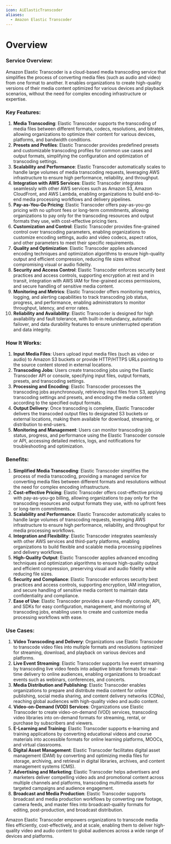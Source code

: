 ```yaml
---
icon: AiElasticTranscoder
aliases:
  - Amazon Elastic Transcoder
---
```

# Overview

### Service Overview:

Amazon Elastic Transcoder is a cloud-based media transcoding service that simplifies the process of converting media files (such as audio and video) from one format to another. It enables organizations to create high-quality versions of their media content optimized for various devices and playback scenarios, without the need for complex encoding infrastructure or expertise.

### Key Features:

1. **Media Transcoding**: Elastic Transcoder supports the transcoding of media files between different formats, codecs, resolutions, and bitrates, allowing organizations to optimize their content for various devices, platforms, and bandwidth conditions.
2. **Presets and Profiles**: Elastic Transcoder provides predefined presets and customizable transcoding profiles for common use cases and output formats, simplifying the configuration and optimization of transcoding settings.
3. **Scalability and Performance**: Elastic Transcoder automatically scales to handle large volumes of media transcoding requests, leveraging AWS infrastructure to ensure high performance, reliability, and throughput.
4. **Integration with AWS Services**: Elastic Transcoder integrates seamlessly with other AWS services such as Amazon S3, Amazon CloudFront, and AWS Lambda, enabling organizations to build end-to-end media processing workflows and delivery pipelines.
5. **Pay-as-You-Go Pricing**: Elastic Transcoder offers pay-as-you-go pricing with no upfront fees or long-term commitments, allowing organizations to pay only for the transcoding resources and output formats they use, with cost-effective pricing tiers.
6. **Customization and Control**: Elastic Transcoder provides fine-grained control over transcoding parameters, enabling organizations to customize encoding settings, audio and video codecs, aspect ratios, and other parameters to meet their specific requirements.
7. **Quality and Optimization**: Elastic Transcoder applies advanced encoding techniques and optimization algorithms to ensure high-quality output and efficient compression, reducing file sizes without compromising visual or audio fidelity.
8. **Security and Access Control**: Elastic Transcoder enforces security best practices and access controls, supporting encryption at rest and in transit, integration with AWS IAM for fine-grained access permissions, and secure handling of sensitive media content.
9. **Monitoring and Metrics**: Elastic Transcoder offers monitoring metrics, logging, and alerting capabilities to track transcoding job status, progress, and performance, enabling administrators to monitor throughput, latency, and error rates.
10. **Reliability and Availability**: Elastic Transcoder is designed for high availability and fault tolerance, with built-in redundancy, automatic failover, and data durability features to ensure uninterrupted operation and data integrity.

### How It Works:

1. **Input Media Files**: Users upload input media files (such as video or audio) to Amazon S3 buckets or provide HTTP/HTTPS URLs pointing to the source content stored in external locations.
2. **Transcoding Jobs**: Users create transcoding jobs using the Elastic Transcoder API or console, specifying input files, output formats, presets, and transcoding settings.
3. **Processing and Encoding**: Elastic Transcoder processes the transcoding jobs asynchronously, retrieving input files from S3, applying transcoding settings and presets, and encoding the media content according to the specified output formats.
4. **Output Delivery**: Once transcoding is complete, Elastic Transcoder delivers the transcoded output files to designated S3 buckets or external locations, making them available for download, streaming, or distribution to end-users.
5. **Monitoring and Management**: Users can monitor transcoding job status, progress, and performance using the Elastic Transcoder console or API, accessing detailed metrics, logs, and notifications for troubleshooting and optimization.

### Benefits:

1. **Simplified Media Transcoding**: Elastic Transcoder simplifies the process of media transcoding, providing a managed service for converting media files between different formats and resolutions without the need for complex encoding infrastructure.
2. **Cost-effective Pricing**: Elastic Transcoder offers cost-effective pricing with pay-as-you-go billing, allowing organizations to pay only for the transcoding resources and output formats they use, with no upfront fees or long-term commitments.
3. **Scalability and Performance**: Elastic Transcoder automatically scales to handle large volumes of transcoding requests, leveraging AWS infrastructure to ensure high performance, reliability, and throughput for media processing workflows.
4. **Integration and Flexibility**: Elastic Transcoder integrates seamlessly with other AWS services and third-party platforms, enabling organizations to build flexible and scalable media processing pipelines and delivery workflows.
5. **High-Quality Output**: Elastic Transcoder applies advanced encoding techniques and optimization algorithms to ensure high-quality output and efficient compression, preserving visual and audio fidelity while reducing file sizes.
6. **Security and Compliance**: Elastic Transcoder enforces security best practices and access controls, supporting encryption, IAM integration, and secure handling of sensitive media content to maintain data confidentiality and compliance.
7. **Ease of Use**: Elastic Transcoder provides a user-friendly console, API, and SDKs for easy configuration, management, and monitoring of transcoding jobs, enabling users to create and customize media processing workflows with ease.

### Use Cases:

1. **Video Transcoding and Delivery**: Organizations use Elastic Transcoder to transcode video files into multiple formats and resolutions optimized for streaming, download, and playback on various devices and platforms.
2. **Live Event Streaming**: Elastic Transcoder supports live event streaming by transcoding live video feeds into adaptive bitrate formats for real-time delivery to online audiences, enabling organizations to broadcast events such as webinars, conferences, and concerts.
3. **Media Distribution and Publishing**: Elastic Transcoder enables organizations to prepare and distribute media content for online publishing, social media sharing, and content delivery networks (CDNs), reaching global audiences with high-quality video and audio content.
4. **Video-on-Demand (VOD) Services**: Organizations use Elastic Transcoder to create video-on-demand (VOD) services, transcoding video libraries into on-demand formats for streaming, rental, or purchase by subscribers and viewers.
5. **E-Learning and Training**: Elastic Transcoder supports e-learning and training applications by converting educational videos and course materials into accessible formats for online learning platforms, MOOCs, and virtual classrooms.
6. **Digital Asset Management**: Elastic Transcoder facilitates digital asset management (DAM) by converting and optimizing media files for storage, archiving, and retrieval in digital libraries, archives, and content management systems (CMS).
7. **Advertising and Marketing**: Elastic Transcoder helps advertisers and marketers deliver compelling video ads and promotional content across multiple channels and platforms, transcoding multimedia assets for targeted campaigns and audience engagement.
8. **Broadcast and Media Production**: Elastic Transcoder supports broadcast and media production workflows by converting raw footage, camera feeds, and master files into broadcast-quality formats for editing, post-production, and broadcast distribution.

Amazon Elastic Transcoder empowers organizations to transcode media files efficiently, cost-effectively, and at scale, enabling them to deliver high-quality video and audio content to global audiences across a wide range of devices and platforms.
